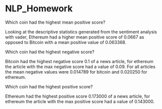 # NLP_Homework

Which coin had the highest mean positive score?

Looking at the descriptive statistics generated from the sentiment analysis with vader, Ethereum had a higher mean positive score of 0.0667 as opposed to Bitcoin with a mean positive value of 0.063368.

Which coin had the highest negative score?

Bitcoin had the highest negative score 0.1 of a news article,  for ethereum the article with the max negative score had a value of 0.09. For all articles the mean negative values were 0.014789 for bitcoin and 0.020250 for ethereum.

Which coin had the highest positive score?

Ethereum had the highest positive score 0.173000 of a news article,  for ethereum the article with the max positive score had a value of 0.143000.

